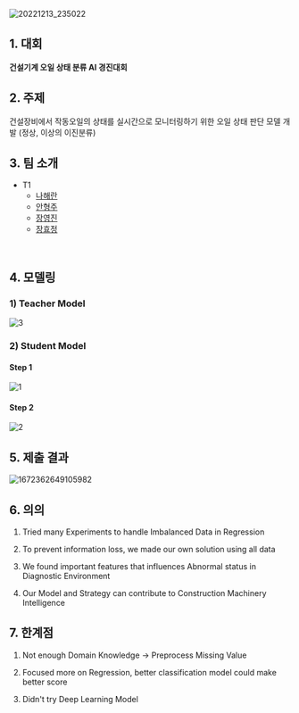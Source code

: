 ![20221213_235022](https://user-images.githubusercontent.com/101160593/207366058-5b95d8f3-3f5c-49b0-a00d-c80ba5310cc6.png)

## 1. 대회
**건설기계 오일 상태 분류 AI 경진대회** <br>

## 2. 주제
건설장비에서 작동오일의 상태를 실시간으로 모니터링하기 위한 오일 상태 판단 모델 개발 (정상, 이상의 이진분류)

## 3. 팀 소개
- T1 
  - [나해란](https://github.com/Nahaeran)
  - [안형주](https://github.com/HyungjooAhn1)
  - [장영진](https://github.com/yjjangg)
  - [장효정](https://github.com/hfairyz)
<br>

## 4. 모델링
### 1) Teacher Model
![3](https://user-images.githubusercontent.com/101160593/208299469-d5a8b14e-d778-44d2-b560-aaf28b82bbf0.png)
<br>

### 2) Student Model
#### Step 1
![1](https://user-images.githubusercontent.com/101160593/208299149-9f842ce8-8513-48f5-984e-3e8e499f6bf1.png)

#### Step 2
![2](https://user-images.githubusercontent.com/101160593/208299319-9fe00a7d-5ef6-4365-be61-a73084a63c1e.png)

## 5. 제출 결과
![1672362649105982](https://user-images.githubusercontent.com/101160593/210036302-71cd3f62-6de0-4778-b92d-0b8da4c89bf8.png)


## 6. 의의
1. Tried many Experiments to handle Imbalanced Data in Regression

2. To prevent information loss, we made our own solution using all data

3. We found important features that influences Abnormal status in Diagnostic Environment

4. Our Model and Strategy can contribute to Construction Machinery Intelligence

## 7. 한계점

1. Not enough Domain Knowledge -> Preprocess Missing Value

2. Focused more on Regression, better classification model could make better score

3. Didn't try Deep Learning Model
